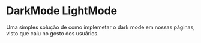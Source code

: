 # DarkMode LightMode

Uma simples solução de como implemetar o dark mode em nossas páginas, visto que caiu no gosto dos usuários.

